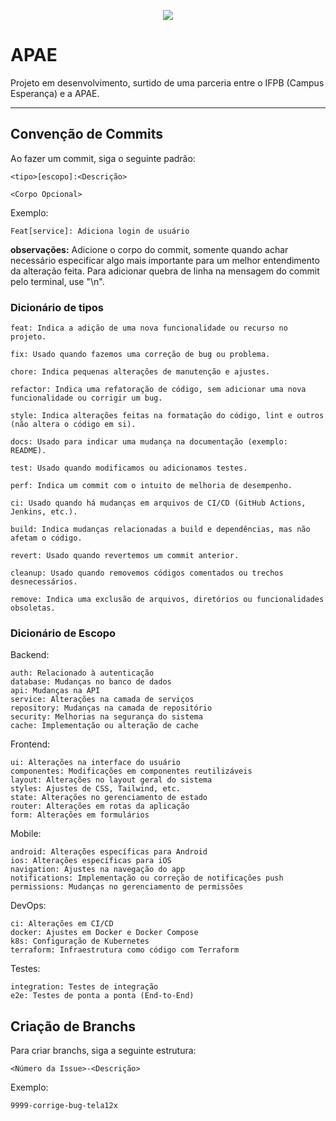 <p align="center">
  <img src="https://github.com/user-attachments/assets/be92f146-a67b-42bd-8d77-e4e1c02e581a" />
</p>

# APAE 

Projeto em desenvolvimento, surtido de uma parceria entre o IFPB (Campus Esperança) e a APAE.

---

## Convenção de Commits

Ao fazer um commit, siga o seguinte padrão:

    <tipo>[escopo]:<Descrição>

    <Corpo Opcional> 

Exemplo:

    Feat[service]: Adiciona login de usuário

__observações:__ Adicione o corpo do commit, somente quando achar necessário especificar algo mais importante para um melhor entendimento da alteração feita. Para adicionar quebra de linha na mensagem do commit pelo terminal, use "\n".

### Dicionário de tipos

    feat: Indica a adição de uma nova funcionalidade ou recurso no projeto.

    fix: Usado quando fazemos uma correção de bug ou problema.

    chore: Indica pequenas alterações de manutenção e ajustes.

    refactor: Indica uma refatoração de código, sem adicionar uma nova funcionalidade ou corrigir um bug.

    style: Indica alterações feitas na formatação do código, lint e outros (não altera o código em si).

    docs: Usado para indicar uma mudança na documentação (exemplo: README).

    test: Usado quando modificamos ou adicionamos testes.

    perf: Indica um commit com o intuito de melhoria de desempenho.

    ci: Usado quando há mudanças em arquivos de CI/CD (GitHub Actions, Jenkins, etc.).

    build: Indica mudanças relacionadas a build e dependências, mas não afetam o código.

    revert: Usado quando revertemos um commit anterior.

    cleanup: Usado quando removemos códigos comentados ou trechos desnecessários.

    remove: Indica uma exclusão de arquivos, diretórios ou funcionalidades obsoletas.

### Dicionário de Escopo

Backend: 

    auth: Relacionado à autenticação
    database: Mudanças no banco de dados
    api: Mudanças na API
    service: Alterações na camada de serviços
    repository: Mudanças na camada de repositório
    security: Melhorias na segurança do sistema
    cache: Implementação ou alteração de cache 

Frontend:

    ui: Alterações na interface do usuário
    componentes: Modificações em componentes reutilizáveis
    layout: Alterações no layout geral do sistema
    styles: Ajustes de CSS, Tailwind, etc.
    state: Alterações no gerenciamento de estado
    router: Alterações em rotas da aplicação
    form: Alterações em formulários

Mobile: 

    android: Alterações específicas para Android
    ios: Alterações específicas para iOS
    navigation: Ajustes na navegação do app
    notifications: Implementação ou correção de notificações push
    permissions: Mudanças no gerenciamento de permissões

DevOps:

    ci: Alterações em CI/CD
    docker: Ajustes em Docker e Docker Compose
    k8s: Configuração de Kubernetes
    terraform: Infraestrutura como código com Terraform

Testes: 

    integration: Testes de integração
    e2e: Testes de ponta a ponta (End-to-End)

## Criação de Branchs

Para criar branchs, siga a seguinte estrutura:

    <Número da Issue>-<Descrição>

Exemplo: 

    9999-corrige-bug-tela12x
    
    
